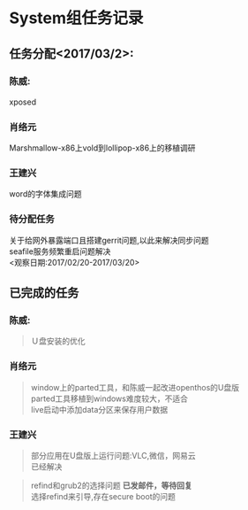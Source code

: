 # System组任务记录
## 任务分配<2017/03/2>:
### 陈威:
xposed　
### 肖络元
Marshmallow-x86上vold到lollipop-x86上的移植调研
### 王建兴
word的字体集成问题  
### 待分配任务
关于给网外暴露端口且搭建gerrit问题,以此来解决同步问题  
seafile服务频繁重启问题解决  
<观察日期:2017/02/20-2017/03/20>    

## 已完成的任务  
### 陈威:
>Ｕ盘安装的优化　
### 肖络元
>window上的parted工具，和陈威一起改进openthos的U盘版  
parted工具移植到windows难度较大，不适合  
>live启动中添加data分区来保存用户数据
### 王建兴
>部分应用在U盘版上运行问题:VLC,微信，网易云    
已经解决  

>refind和grub2的选择问题
>**已发邮件，等待回复**  
选择refind来引导,存在secure boot的问题
